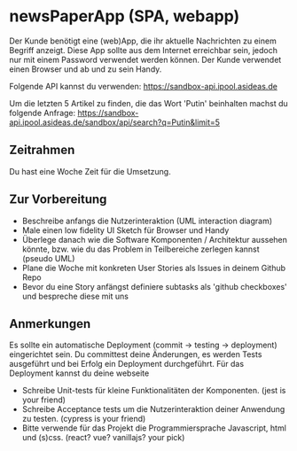 newsPaperApp (SPA, webapp)
=========================

Der Kunde benötigt eine (web)App, die ihr aktuelle Nachrichten zu einem Begriff anzeigt. Diese App sollte aus dem Internet erreichbar sein, jedoch nur mit einem Password verwendet werden können. Der Kunde verwendet einen Browser und ab und zu sein Handy.

Folgende API kannst du verwenden: https://sandbox-api.ipool.asideas.de

Um die letzten 5 Artikel zu finden, die das Wort 'Putin' beinhalten machst du folgende Anfrage: https://sandbox-api.ipool.asideas.de/sandbox/api/search?q=Putin&limit=5

Zeitrahmen
------------
Du hast eine Woche Zeit für die Umsetzung. 

Zur Vorbereitung
----------------
- Beschreibe anfangs die Nutzerinteraktion (UML interaction diagram)
- Male einen low fidelity UI Sketch für Browser und Handy 
- Überlege danach wie die Software Komponenten / Architektur aussehen könnte, bzw. wie du das Problem in Teilbereiche zerlegen kannst (pseudo UML)
- Plane die Woche mit konkreten User Stories als Issues in deinem Github Repo
- Bevor du eine Story anfängst definiere subtasks als 'github checkboxes' und bespreche diese mit uns


Anmerkungen
-----------

Es sollte ein automatische Deployment (commit -> testing -> deployment) eingerichtet sein. Du committest deine Änderungen, es werden Tests ausgeführt und bei Erfolg ein Deployment durchgeführt. Für das Deployment kannst du deine webseite 

- Schreibe Unit-tests für kleine Funktionalitäten der Komponenten. (jest is your friend)
- Schreibe Acceptance tests um die Nutzerinteraktion deiner Anwendung zu testen. (cypress is your friend)
- Bitte verwende für das Projekt die Programmiersprache Javascript, html und (s)css. (react? vue? vanillajs? your pick)
